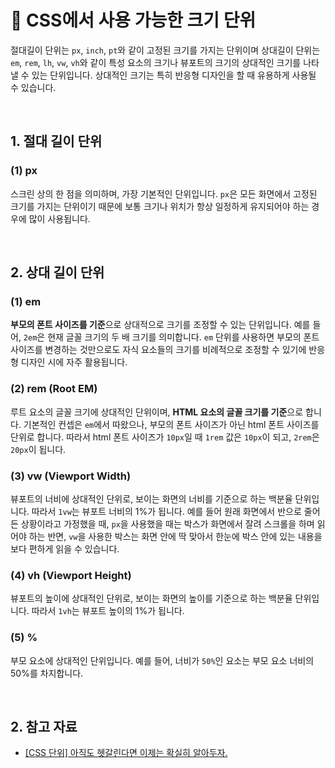 # 📒 CSS에서 사용 가능한 크기 단위

절대길이 단위는 `px`, `inch`, `pt`와 같이 고정된 크기를 가지는 단위이며 상대길이 단위는 `em`, `rem`, `lh`, `vw`, `vh`와 같이 특성 요소의 크기나 뷰포트의 크기의 상대적인 크기를 나타낼 수 있는 단위입니다. 상대적인 크기는 특히 반응형 디자인을 할 때 유용하게 사용될 수 있습니다.

<br/>

## 1. 절대 길이 단위

### (1) px

스크린 상의 한 점을 의미하며, 가장 기본적인 단위입니다. `px`은 모든 화면에서 고정된 크기를 가지는 단위이기 때문에 보통 크기나 위치가 항상 일정하게 유지되어야 하는 경우에 많이 사용됩니다.

<br/>

## 2. 상대 길이 단위

### (1) em

**부모의 폰트 사이즈를 기준**으로 상대적으로 크기를 조정할 수 있는 단위입니다. 예를 들어, `2em`은 현재 글꼴 크기의 두 배 크기를 의미합니다. `em` 단위를 사용하면 부모의 폰트 사이즈를 변경하는 것만으로도 자식 요소들의 크기를 비례적으로 조정할 수 있기에 반응형 디자인 시에 자주 활용됩니다.

### (2) rem (Root EM)

루트 요소의 글꼴 크기에 상대적인 단위이며, **HTML 요소의 글꼴 크기를 기준**으로 합니다. 기본적인 컨셉은 `em`에서 따왔으나, 부모의 폰트 사이즈가 아닌 html 폰트 사이즈를 단위로 합니다. 따라서 html 폰트 사이즈가 `10px`일 때 `1rem` 값은 `10px`이 되고, `2rem`은 `20px`이 됩니다.

### (3) vw (Viewport Width)

뷰포트의 너비에 상대적인 단위로, 보이는 화면의 너비를 기준으로 하는 백분율 단위입니다. 따라서 `1vw`는 뷰포트 너비의 1%가 됩니다. 예를 들어 원래 화면에서 반으로 줄어든 상황이라고 가정했을 때, `px`을 사용했을 때는 박스가 화면에서 잘려 스크롤을 하며 읽어야 하는 반면, `vw`을 사용한 박스는 화면 안에 딱 맞아서 한눈에 박스 안에 있는 내용을 보다 편하게 읽을 수 있습니다.

### (4) vh (Viewport Height)

뷰포트의 높이에 상대적인 단위로, 보이는 화면의 높이를 기준으로 하는 백분율 단위입니다. 따라서 `1vh`는 뷰포트 높이의 1%가 됩니다.

### (5) %

부모 요소에 상대적인 단위입니다. 예를 들어, 너비가 `50%`인 요소는 부모 요소 너비의 50%를 차지합니다.

<br/>

## 2. 참고 자료

- [[CSS 단위] 아직도 헷갈린다면 이제는 확실히 알아두자.](https://dev-ellachoi.tistory.com/97)
